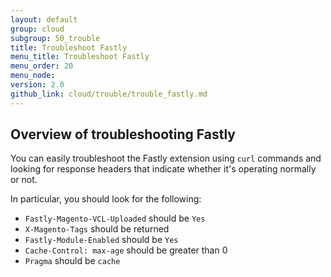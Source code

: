 ```yaml
---
layout: default
group: cloud
subgroup: 50_trouble
title: Troubleshoot Fastly
menu_title: Troubleshoot Fastly
menu_order: 20
menu_node: 
version: 2.0
github_link: cloud/trouble/trouble_fastly.md
---
```


## Overview of troubleshooting Fastly
You can easily troubleshoot the Fastly extension using `curl` commands and looking for response headers that indicate whether it's operating normally or not.

In particular, you should look for the following:

*	`Fastly-Magento-VCL-Uploaded` should be `Yes`
*	`X-Magento-Tags` should be returned
*	`Fastly-Module-Enabled` should be `Yes`
*	`Cache-Control: max-age` should be greater than 0
*	`Pragma` should be `cache`